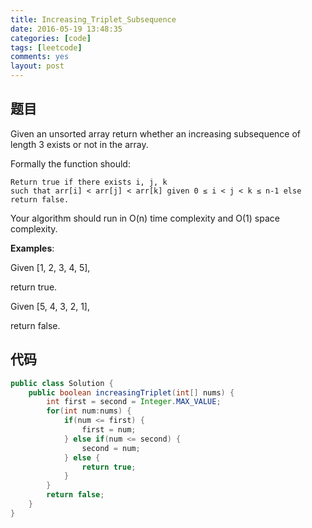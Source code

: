```yaml
---
title: Increasing_Triplet_Subsequence
date: 2016-05-19 13:48:35
categories: [code]
tags: [leetcode]
comments: yes
layout: post
---
```


## 题目

Given an unsorted array return whether an increasing subsequence of length 3 exists or not in the array.

Formally the function should:

```
Return true if there exists i, j, k 
such that arr[i] < arr[j] < arr[k] given 0 ≤ i < j < k ≤ n-1 else return false.
```

Your algorithm should run in O(n) time complexity and O(1) space complexity.

**Examples**:

Given [1, 2, 3, 4, 5],

return true.

Given [5, 4, 3, 2, 1],

return false.

## 代码

```java
public class Solution {
    public boolean increasingTriplet(int[] nums) {
        int first = second = Integer.MAX_VALUE;
        for(int num:nums) {
            if(num <= first) {
                first = num;
            } else if(num <= second) {
                second = num;
            } else {
                return true;
            }
        }
        return false;
    }
}
```